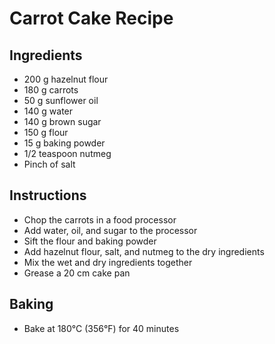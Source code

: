 # Carrot Cake Recipe

## Ingredients
- 200 g hazelnut flour  
- 180 g carrots  
- 50 g sunflower oil  
- 140 g water  
- 140 g brown sugar  
- 150 g flour  
- 15 g baking powder  
- 1/2 teaspoon nutmeg  
- Pinch of salt  

## Instructions
- Chop the carrots in a food processor  
- Add water, oil, and sugar to the processor  
- Sift the flour and baking powder  
- Add hazelnut flour, salt, and nutmeg to the dry ingredients  
- Mix the wet and dry ingredients together  
- Grease a 20 cm cake pan  

## Baking
- Bake at 180°C (356°F) for 40 minutes  
